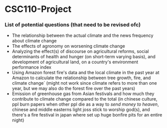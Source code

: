 # CSC110-Project

### List of potential questions (that need to be revised ofc)

- The relationship between the actual climate and the news frequency about climate change
- The effects of agronomy on worsening climate change
- Analyzing the effect(s) of discourse on agricultural reforms, social determinants of health and hunger (on short-term varying basis), and development of agricultural land, on a country's environment performance index
- Using Amazon forest fire's data and the local climate in the past year at Amazon to calculate the relationship between tree growth, fire, and climate change` (might not work since climate refers to more than one year, but we may also do the forest fire over the past years)
- Emission of greenhouse gas from Asian festivals and how much they contribute to climate change compared to the total (in chinese culture, ppl burn papers when other ppl die as a way to _send money to heaven_, chinese and middle easterns light joss stick to worship god(s), and there's a fire festival in japan where set up huge bonfire pits for an entire night)
